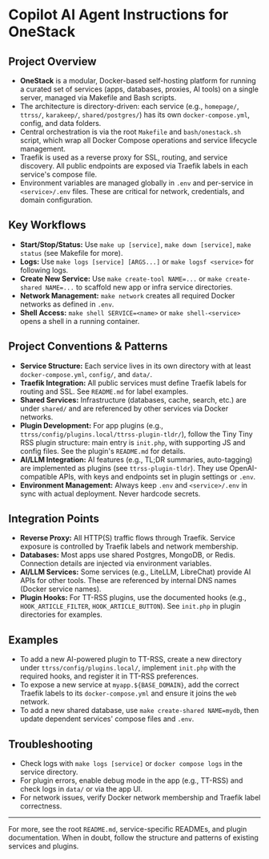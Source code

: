 # Copilot AI Agent Instructions for OneStack

## Project Overview
- **OneStack** is a modular, Docker-based self-hosting platform for running a curated set of services (apps, databases, proxies, AI tools) on a single server, managed via Makefile and Bash scripts.
- The architecture is directory-driven: each service (e.g., `homepage/`, `ttrss/`, `karakeep/`, `shared/postgres/`) has its own `docker-compose.yml`, config, and data folders.
- Central orchestration is via the root `Makefile` and `bash/onestack.sh` script, which wrap all Docker Compose operations and service lifecycle management.
- Traefik is used as a reverse proxy for SSL, routing, and service discovery. All public endpoints are exposed via Traefik labels in each service's compose file.
- Environment variables are managed globally in `.env` and per-service in `<service>/.env` files. These are critical for network, credentials, and domain configuration.

## Key Workflows
- **Start/Stop/Status:** Use `make up [service]`, `make down [service]`, `make status` (see Makefile for more).
- **Logs:** Use `make logs [service] [ARGS...]` or `make logsf <service>` for following logs.
- **Create New Service:** Use `make create-tool NAME=...` or `make create-shared NAME=...` to scaffold new app or infra service directories.
- **Network Management:** `make network` creates all required Docker networks as defined in `.env`.
- **Shell Access:** `make shell SERVICE=<name>` or `make shell-<service>` opens a shell in a running container.

## Project Conventions & Patterns
- **Service Structure:** Each service lives in its own directory with at least `docker-compose.yml`, `config/`, and `data/`.
- **Traefik Integration:** All public services must define Traefik labels for routing and SSL. See `README.md` for label examples.
- **Shared Services:** Infrastructure (databases, cache, search, etc.) are under `shared/` and are referenced by other services via Docker networks.
- **Plugin Development:** For app plugins (e.g., `ttrss/config/plugins.local/ttrss-plugin-tldr/`), follow the Tiny Tiny RSS plugin structure: main entry is `init.php`, with supporting JS and config files. See the plugin's `README.md` for details.
- **AI/LLM Integration:** AI features (e.g., TL;DR summaries, auto-tagging) are implemented as plugins (see `ttrss-plugin-tldr`). They use OpenAI-compatible APIs, with keys and endpoints set in plugin settings or `.env`.
- **Environment Management:** Always keep `.env` and `<service>/.env` in sync with actual deployment. Never hardcode secrets.

## Integration Points
- **Reverse Proxy:** All HTTP(S) traffic flows through Traefik. Service exposure is controlled by Traefik labels and network membership.
- **Databases:** Most apps use shared Postgres, MongoDB, or Redis. Connection details are injected via environment variables.
- **AI/LLM Services:** Some services (e.g., LiteLLM, LibreChat) provide AI APIs for other tools. These are referenced by internal DNS names (Docker service names).
- **Plugin Hooks:** For TT-RSS plugins, use the documented hooks (e.g., `HOOK_ARTICLE_FILTER`, `HOOK_ARTICLE_BUTTON`). See `init.php` in plugin directories for examples.

## Examples
- To add a new AI-powered plugin to TT-RSS, create a new directory under `ttrss/config/plugins.local/`, implement `init.php` with the required hooks, and register it in TT-RSS preferences.
- To expose a new service at `myapp.${BASE_DOMAIN}`, add the correct Traefik labels to its `docker-compose.yml` and ensure it joins the `web` network.
- To add a new shared database, use `make create-shared NAME=mydb`, then update dependent services' compose files and `.env`.

## Troubleshooting
- Check logs with `make logs [service]` or `docker compose logs` in the service directory.
- For plugin errors, enable debug mode in the app (e.g., TT-RSS) and check logs in `data/` or via the app UI.
- For network issues, verify Docker network membership and Traefik label correctness.

---

For more, see the root `README.md`, service-specific READMEs, and plugin documentation. When in doubt, follow the structure and patterns of existing services and plugins.